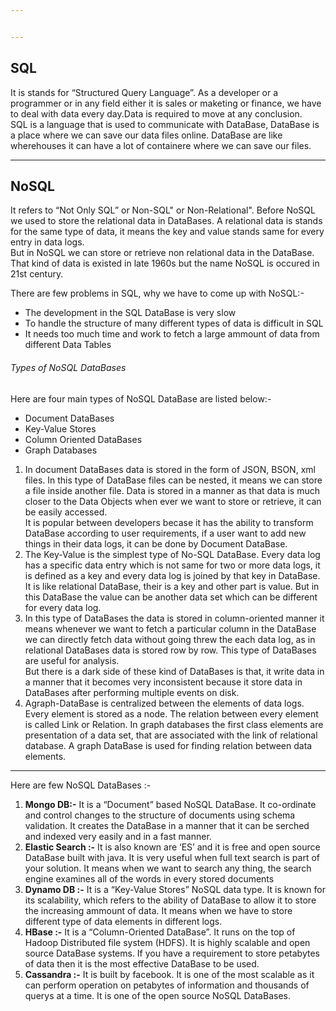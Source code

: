 ```yaml
---


---
```


<h2 id="sql">SQL</h2>
<p>It is stands for “Structured Query Language”. As a developer or a programmer or in any field either it is sales or maketing or finance, we have to deal with data every day.Data is required to move at any conclusion.<br>
SQL is a language that is used to communicate with DataBase, DataBase is a place where we can save our data files online. DataBase are like wherehouses it can have a lot of containere where we can save our files.</p>
<hr>
<h2 id="nosql">NoSQL</h2>
<p>It refers to “Not Only SQL” or Non-SQL" or Non-Relational". Before NoSQL we used to store the relational data in DataBases. A relational data is stands for the same type of data, it means the key and value stands same for every entry in data logs.<br>
But in NoSQL we can store or retrieve non relational data in the DataBase. That kind of data is existed in late 1960s but the name NoSQL is occured in 21st century.</p>
<p>There are few problems in SQL, why we have to come up with NoSQL:-</p>
<ul>
<li>The development in the SQL DataBase is very slow</li>
<li>To handle the structure of many different types of data is difficult in SQL</li>
<li>It needs too much time and work to fetch a large ammount of data from different Data Tables</li>
</ul>
<h6 id="types-of-nosql-databases">Types of NoSQL DataBases</h6>
<p>Here are four main types of NoSQL DataBase are listed below:-</p>
<ul>
<li>Document DataBases</li>
<li>Key-Value Stores</li>
<li>Column Oriented DataBases</li>
<li>Graph Databases</li>
</ul>
<ol>
<li>In document DataBases data is stored in the form of JSON, BSON, xml files. In this type of DataBase files can be nested, it means we can store a file inside another file. Data is stored in a manner as that data is much closer to the Data Objects when ever we want to store or retrieve, it can be easily accessed.<br>
It is popular between developers becase it has the ability to transform DataBase according to user requirements, if a user want to add new things in their data logs, it can be done by Document DataBase.</li>
<li>The Key-Value is the simplest type of No-SQL DataBase. Every data log has a specific data entry which is not same for two or more data logs, it is defined as a key and every data log is joined by that key in DataBase. It is like relational DataBase, their is a key  and other part is value. But in this DataBase the value can be another data set which can be different for every data log.</li>
<li>In this type of DataBases the data is stored in column-oriented manner it means whenever we want to fetch a particular column in the DataBase we can directly fetch data without going threw the each data log, as in relational DataBases data is stored row by row. This type of DataBases are useful for analysis.<br>
But there is a dark side of these kind of DataBases is that, it write data in a manner that it becomes very inconsistent because it store data in DataBases after performing multiple events on disk.</li>
<li>Agraph-DataBase is centralized between the elements of data logs. Every element is stored as a node. The relation between every element is called Link or Relation. In graph databases the first class elements are presentation of a data set, that are associated with the link of relational database. A graph DataBase is used for finding relation between data elements.</li>
</ol>
<hr>
<p>Here are few NoSQL DataBases :-</p>
<ol>
<li><strong>Mongo DB:-</strong> It is a “Document” based NoSQL DataBase. It co-ordinate and control changes to the structure of documents using schema validation. It creates the DataBase in a manner that it can be serched and indexed very easily and in a fast manner.</li>
<li><strong>Elastic Search :-</strong> It is also known are ‘ES’ and it is free and open source DataBase built with java. It is very useful when full text search is part of your solution. It means when we want to search any thing, the search engine examines all of the words in every stored documents</li>
<li><strong>Dynamo DB :-</strong> It is a “Key-Value Stores” NoSQL data type. It is known for its scalability, which refers to the ability of DataBase to allow it to store the increasing ammount of data. It means when we have to store different type of data elements in different logs.</li>
<li><strong>HBase :-</strong> It is a “Column-Oriented DataBase”. It runs on the top of Hadoop Distributed file system (HDFS). It is highly scalable and open source DataBase systems. If you have a requirement to store petabytes of data then it is the most effective DataBase to be used.</li>
<li><strong>Cassandra :-</strong> It is built by facebook. It is one of the most scalable as it can perform operation on petabytes of information and thousands of querys at a time. It is one of the open source NoSQL DataBases.</li>
</ol>

